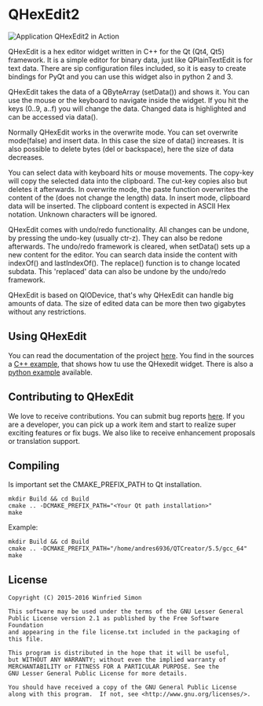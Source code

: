 QHexEdit2
=========
![Application QHexEdit2 in Action](http://simsys.github.io/qhexedit.png)


QHexEdit is a hex editor widget written in C++ for the Qt (Qt4, Qt5) framework. It is a simple editor for binary data, just like QPlainTextEdit is for text data. There are sip configuration files included, so it is easy to create bindings for PyQt and you can use this widget also in python 2 and 3.

QHexEdit takes the data of a QByteArray (setData()) and shows it. You can use the mouse or the keyboard to navigate inside the widget. If you hit the keys (0..9, a..f) you will change the data. Changed data is highlighted and can be accessed via data().

Normally QHexEdit works in the overwrite mode. You can set overwrite mode(false) and insert data. In this case the size of data() increases. It is also possible to delete bytes (del or backspace), here the size of data decreases.

You can select data with keyboard hits or mouse movements. The copy-key will copy the selected data into the clipboard. The cut-key copies also but deletes it afterwards. In overwrite mode, the paste function overwrites the content of the (does not change the length) data. In insert mode, clipboard data will be inserted. The clipboard content is expected in ASCII Hex notation. Unknown characters will be ignored.

QHexEdit comes with undo/redo functionality. All changes can be undone, by pressing the undo-key (usually ctr-z). They can also be redone afterwards. The undo/redo framework is cleared, when setData() sets up a new content for the editor. You can search data inside the content with indexOf() and lastIndexOf(). The replace() function is to change located subdata. This 'replaced' data can also be undone by the undo/redo framework.

QHexEdit is based on QIODevice, that's why QHexEdit can handle big amounts of data. The size of edited data can be more then two gigabytes without any restrictions.

## Using QHexEdit
You can read the documentation of the project [here](http://simsys.github.io/). You find in the sources a [C++ example](https://github.com/Simsys/qhexedit2/tree/master/example), that shows how tu use the QHexedit widget. There is also a [python example](https://github.com/Simsys/qhexedit2/tree/master/python/python3_pyqt5) available.

## Contributing to QHexEdit
We love to receive contributions. You can submit bug reports [here](https://github.com/Simsys/qhexedit2/issues). If you are a developer, you can pick up a work item and start to realize super exciting features or fix bugs. We also like to receive enhancement proposals or translation support.

## Compiling

Is important set the CMAKE_PREFIX_PATH to Qt installation.

```shell
mkdir Build && cd Build
cmake .. -DCMAKE_PREFIX_PATH="<Your Qt path installation>"
make
```

Example:

```shell
mkdir Build && cd Build
cmake .. -DCMAKE_PREFIX_PATH="/home/andres6936/QTCreator/5.5/gcc_64"
make
```

## License
```
Copyright (C) 2015-2016 Winfried Simon

This software may be used under the terms of the GNU Lesser General 
Public License version 2.1 as published by the Free Software Foundation 
and appearing in the file license.txt included in the packaging of this file.

This program is distributed in the hope that it will be useful,
but WITHOUT ANY WARRANTY; without even the implied warranty of
MERCHANTABILITY or FITNESS FOR A PARTICULAR PURPOSE. See the
GNU Lesser General Public License for more details.

You should have received a copy of the GNU General Public License
along with this program.  If not, see <http://www.gnu.org/licenses/>.
```
